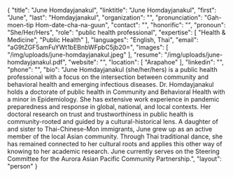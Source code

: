 {
  "title": "June Homdayjanakul",
  "linktitle": "June Homdayjanakul",
  "first": "June",
  "last": "Homdayjanakul",
  "organization": "",
  "pronunciation": "Gah-moen-tip Hom-date-cha-na-guun",
  "contact": "",
  "honorific": "",
  "pronoun": "She/Her/Hers",
  "role": "public health professional",
  "expertise": [
    "Health & Medicine",
    "Public Health"
  ],
  "languages": "English, Thai",
  "email": "aG9tZGF5amFuYWt1bEBnbWFpbC5jb20=",
  "images": [
    "/img/uploads/june-homdayjanakul.jpeg"
  ],
  "resume": "/img/uploads/june-homdayjanakul.pdf",
  "website": "",
  "location": [
    "Arapahoe"
  ],
  "linkedin": "",
  "phone": "",
  "bio": "June Homdayjanakul (she/her/hers) is a public health professional with a focus on the intersection between community and behavioral health and emerging infectious diseases. Dr. Homdayjanakul holds a doctorate of public health in Community and Behavioral Health with a minor in Epidemiology. She has extensive work experience in pandemic preparedness and response in global, national, and local contexts. Her doctoral research on trust and trustworthiness in public health is community-rooted and guided by a cultural-historical lens. A daughter of and sister to Thai-Chinese-Mon immigrants, June grew up as an active member of the local Asian community. Through Thai traditional dance, she has remained connected to her cultural roots and applies this other way of knowing to her academic research. June currently serves on the Steering Committee for the Aurora Asian Pacific Community Partnership.",
  "layout": "person"
}